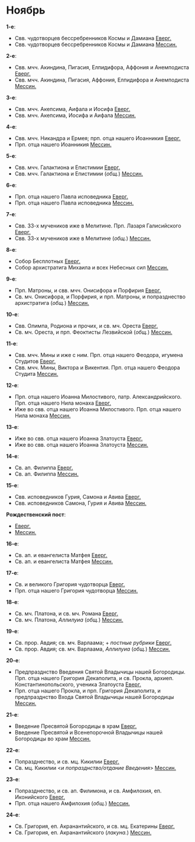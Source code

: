 
# Ноябрь

**1-е**: 
- Свв. чудотворцев бессребренников Космы и Дамиана [Еверг.](01_EUR.ru.md)
- Свв. чудотворцев бессребренников Космы и Дамиана [Мессин.](01_MES.ru.md)

**2-е**:
- Свв. мчч. Акиндина, Пигасия, Елпидифора, Аффония и Анемподиста [Еверг.](02_EUR.ru.md)
- Свв. мчч. Акиндина, Пигасия, Аффония, Елпидифора и Анемподиста [Мессин.](02_MES.ru.md)

**3-е**:
- Свв. мчч. Акепсима, Аифала и Иосифа [Еверг.](03_EUR.ru.md)
- Свв. мчч. Акепсима, Иосифа и Аифала [Мессин.](03_MES.ru.md)

**4-е**:
- Свв. мчч. Никандра и Ермея; прп. отца нашего Иоанникия [Еверг.](04_EUR.ru.md)
- Прп. отца нашего Иоанникия [Мессин.](04_MES.ru.md)

**5-е**:
- Свв. мчч. Галактиона и Епистимии [Еверг.](05_EUR.ru.md)
- Свв. мчч. Галактиона и Епистимии (*общ.*) [Мессин.](05_MES.ru.md)

**6-е**:
- Прп. отца нашего Павла исповедника [Еверг.](06_EUR.ru.md)
- Прп. отца нашего Павла исповедника [Мессин.](06_MES.ru.md)

**7-е**:
- Свв. 33-х мучеников иже в Мелитине. Прп. Лазаря Галисийского [Еверг.](06_EUR.ru.md)
- Свв. 33-х мучеников иже в Мелитине (*общ.*) [Мессин.](07_MES.ru.md)

**8-е**: 

- Собор Бесплотных [Еверг.](08_EUR.ru.md)
- Собор архистратига Михаила и всех Небесных сил [Мессин.](08_MES.ru.md)

**9-е**: 

- Прп. Матроны, и свв. мчч. Онисифора и Порфирия [Еверг.](09_EUR.ru.md) 
- Св. мч. Онисифора, и Порфирия, и прп. Матроны, и попразднество архистратига (*общ.*) [Мессин.](09_MES.ru.md) 

**10-е**: 

- Свв. Олимпа, Родиона и прочих, и св. мч. Ореста [Еверг.](10_EUR.ru.md)
- Св. мч. Ореста, и прп. Феоктисты Лезвийской (*общ.*) [Мессин.](10_MES.ru.md) 

**11-е**: 

- Свв. мчч. Мины и иже с ним. Прп. отца нашего Феодора, игумена Студитов [Еверг.](11_EUR.ru.md) 
- Свв. мчч. Мины, Виктора и Викентия. Прп. отца нашего Феодора Студита [Мессин.](11_MES.ru.md) 

**12-е**: 

- Прп. отца нашего Иоанна Милостивого, патр. Александрийского. Прп. отца нашего Нила монаха [Еверг.](12_EUR.ru.md) 
- Иже во свв. отца нашего Иоанна Милостивого. Прп. отца нашего Нила монаха [Мессин.](12_MES.ru.md) 

**13-е**: 

- Иже во свв. отца нашего Иоанна Златоуста [Еверг.](13_EUR.ru.md) 
- Иже во свв. отца нашего Иоанна Златоуста [Мессин.](13_MES.ru.md) 

**14-е**: 

- Св. ап. Филиппа [Еверг.](14_EUR.ru.md)
- Св. ап. Филиппа [Мессин.](14_MES.ru.md) 

**15-е**:

- Свв. исповедников Гурия, Самона и Авива [Еверг.](15_EUR.ru.md)
- Свв. исповедников Самона, Гурия и Авива [Мессин.](15_MES.ru.md)

**Рождественский пост**:

- [Еверг.](15_X_EUR.ru.md)
- [Мессин.](15_X_MES.ru.md)

**16-е**:

- Св. ап. и евангелиста Матфея [Еверг.](16_EUR.ru.md)
- Св. ап. и евангелиста Матфея [Мессин.](16_MES.ru.md)

**17-е**:

- Св. и великого Григория чудотворца [Еверг.](17_EUR.ru.md)
- Прп. отца нашего Григория чудотворца [Мессин.](17_MES.ru.md)

**18-е**:

- Св. мч. Платона, и св. мч. Романа [Еверг.](18_EUR.ru.md)
- Св. мч. Платона, *Аллилуиа* (*общ.*) [Мессин.](18_MES.ru.md)

**19-е**:

- Св. прор. Авдия; св. мч. Варлаама; + *постные рубрики* [Еверг.](19_EUR.ru.md)
- Св. прор. Авдия; св. мч. Варлаама, *Аллилуиа* (*общ.*) [Мессин.](19_MES.ru.md)

**20-е**: 

- Предпразднство Введения Святой Владычицы нашей Богородицы. Прп. отца нашего Григория Декаполита, 
и св. Прокла, архиеп. Константинопольского, ученика Златоуста [Еверг.](20_EUR.ru.md)
- Прп. отца нашего Прокла, и прп. Григория Декаполита, и предпразднство Входа Святой Владычицы нашей Богородицы [Мессин.](20_MES.ru.md)

**21-е**: 

- Введение Пресвятой Богородицы в храм [Еверг.](21_EUR.ru.md)
- Введение Пресвятой и Всенепорочной Владычицы нашей Богородицы во храм [Мессин.](21_MES.ru.md)

**22-е**: 

- Попразднество, и св. мц. Кикилии [Еверг.](22_EUR.ru.md)
- Св. мц. Кикилии <*и попразднство/отдание Введения*> [Мессин.](22_MES.ru.md)

**23-е**: 

- Попразднество, и св. ап. Филимона, и св. Амфилохия, еп. Иконийского [Еверг.](23_EUR.ru.md)
- Прп. отца нашего Амфилохия (*общ.*) [Мессин.](23_MES.ru.md)

**24-е**: 

- Св. Григория, еп. Акранантийского, и св. мц. Екатерины [Еверг.](24_EUR.ru.md)
- Св. Григория, еп. Акранантийского (*лакуна.*) [Мессин.](24_MES.ru.md)
